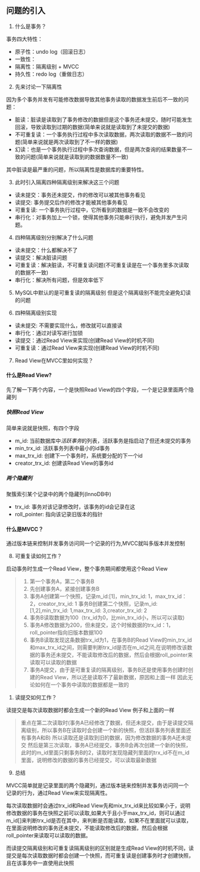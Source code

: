 ## 问题的引入

1. 什么是事务？

事务四大特性：
- 原子性：undo log（回滚日志）
- 一致性：
- 隔离性：隔离级别 + MVCC
- 持久性：redo log（重做日志）


2. 先来讨论一下隔离性

因为多个事务并发有可能修改数据导致其他事务读取的数据发生前后不一致的问题：
- 脏读：脏读是读取到了事务修改的数据但是这个事务还未提交，随时可能发生回滚，导致读取到过期的数据(简单来说就是读取到了未提交的数据)
- 不可重复读：一个事务执行过程中多次读取数据，两次读取的数据不一致的问题(简单来说就是两次读取到了不一样的数据)
- 幻读：也是一个事务执行过程中多次查询数据，但是两次查询的结果数量不一致的问题(简单来说就是读取到的数据数量不一致)

其中脏读是最严重的问题，所以隔离性是数据库的重要特性。

3. 此时引入隔离四种隔离级别来解决这三个问题

- 读未提交：事务还未提交，作的修改可以被其他事务看见
- 读提交: 事务提交后作的修改才能被其他事务看见
- 可重复读: 一个事务执行过程中，它所看到的数据是一致不会改变的
- 串行化：对事务加上一个锁，使得其他事务只能串行执行，避免并发产生问题。

4. 四种隔离级别分别解决了什么问题
- 读未提交：什么都解决不了
- 读提交：解决脏读问题
- 可重复读：解决脏读，不可重复读问题(不可重复读是在一个事务里多次读取的数据不一致)
- 串行化：解决所有问题，但是效率低下


5. MySQL中默认的是可重复读的隔离级别
但是这个隔离级别不能完全避免幻读的问题

6. 四种隔离级别实现
- 读未提交: 不需要实现什么，修改就可以直接读
- 串行化：通过对读写进行加锁
- 读提交：通过Read View来实现(创建Read View的时机不同)
- 可重复读：通过Read View来实现(创建Read View的时机不同)

7. Read View在MVCC里如何实现？

#### 什么是Read View?
先了解一下两个内容，一个是快照Read View的四个字段，一个是记录里面两个隐藏列

##### 快照Read View
简单来说就是快照，有四个字段
- m_id: 当前数据库中*活跃事务*的列表，活跃事务是指启动了但还未提交的事务
- min_trx_id: 活跃事务列表中最小的id事务
- max_trx_id: 创建下一个事务时，系统要分配的下一个id
- creator_trx_id: 创建该Read View的事务id
##### 两个隐藏列
聚簇索引某个记录中的两个隐藏列(InnoDB中)
- trx_id: 事务对该记录修改时，该事务的id会记录在这
- roll_pointer: 指向该记录旧版本的指针
#### 什么是MVCC？
通过版本链来控制并发事务访问同一个记录的行为,MVCC就叫多版本并发控制

8. 可重复读如何工作？

启动事务时生成一个Read View，整个事务期间都使用这个Read View
>   1. 第一个事务A，第二个事务B
>   2. 先创建事务A，紧接创建事务B
>   3. 事务A创建第一个快照，记录m_id:[1]，min_trx_id: 1，max_trx_id：2，creator_trx_id: 1
>       事务B创建第二个快照，记录m_id:[1,2],min_trx_id: 1,max_trx_id: 3,creator_trx_id: 2
>   4. 事务B读取数据为100（trx_id为0，比min_trx_id小，所以可以读取)
>   5. 事务A修改数据为200，但未提交，这个时候数据的trx_id：1，roll_pointer指向旧版本数据100
>   6. 事务B读取发现这条数据trx_id为1，在事务B的Read View的min_trx_id和max_trx_id之间，则需要判断trx_id是否在m_id之间,在说明修改该数据的事务还未提交，不能读取修改后的数据，然后会根据roll_pointer来读取可以读取的数据
>   7. 事务A提交，由于是可重复读的隔离级别，事务B还是使用事务创建时创建的Read View，所以还是读取不了最新数据，原因和上面一样
> 因此无论如何在一个事务中读取的数据都是一致的

1. 读提交如何工作？

读提交是每次读取数据时都会生成一个新的Read View
例子和上面的一样
> 重点在第二次读取时(事务A已经修改了数据，但还未提交，由于是读提交隔离级别，所以事务B在读取时会创建一个新的快照，但活跃事务列表里面还有事务A和B)
> 所以读取还是读取到旧的数据，因为修改数据的事务A还未提交
> 然后是第三次读取，事务A已经提交，事务B会再次创建一个新的快照，此时的m_id里面只剩事务B的2，读取时发现隐藏列里面的trx_id不在m_id里面，说明修改的数据的事务已经提交，可以读取最新数据


9. 总结

MVCC简单就是记录里面的两个隐藏列，通过版本链来控制并发事务访问同一个记录的行为，通过Read View来实现隔离性。

每次读取数据时会通过trx_id和Read View先和mix_trx_id来比较如果小于，说明修改数据的事务在快照之前可以读取,如果大于且小于max_trx_id，则可以通过m_id[]来判断trx_id是否在其中，来判断是否能读取，如果不在里面就可以读取，在里面说明修改的事务还未提交，不能读取修改后的数据，然后会根据roll_pointer来读取可以读取的数据。

而读提交隔离级别和可重复读隔离级别的区别就是生成Read View的时机不同，读提交是每次读取数据时都会创建一个快照，而可重复读是创建事务时才创建快照，且在该事务中一直使用此快照





